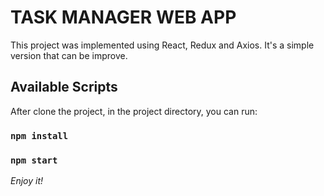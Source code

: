 # TASK MANAGER WEB APP

This project was implemented using React, Redux and Axios. It's a simple version that can be improve.

## Available Scripts

After clone the project, in the project directory, you can run:

### `npm install`

### `npm start`

 
*Enjoy it!*
